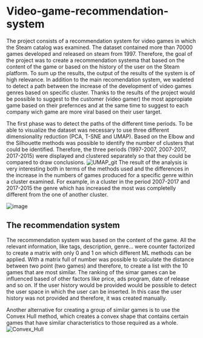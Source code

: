 # Video-game-recommendation-system
The project consists of a recommendation system for video games in which the Steam catalog was examined. The dataset contained more than 70000 games developed and released on steam from 1997. Therefore, the goal of the project was to create a recommendation systema that based on the content of the game or based on the history of the user on the Steam platform. To sum up the results, the output of the results of the system is of high relevance. In addition to the main recomendation system, we wadeted to detect a path between the increase of the development of video games genres based on specific cluster. Thanks to the results of the project would be possible to suggest to the customer (video gamer) the most appropiate game based on their prefernces and at the same time to suggest to each company wich game are more viral based on their user target.

The first phase was to detect the paths of the different time periods. To be able to visualize the dataset was necessary to use three different dimensionality reduction (PCA, T-SNE and UMAP). Based on the Elbow and the Silhouette methods was possible to identify the number of clusters that could be identified. Therefore, the three periods (1997-2007, 2007-2017, 2017-2015) were displayed and clustered separately so that they could be compared to draw conclusions. ![UMAP_git](https://github.com/Edoardo24/Video-game-recommendation-system/assets/46709461/ccbeae38-8b2f-42a7-8d93-24b9c68f02d1) The result of the analysis is very interesting both in terms of the methods used and the differences in the increase in the numbers of games produced for a specific genre within a cluster examined. For example, in a cluster in the period 2007-2017 and 2017-2015 the genre which has increased the most was completelly different from the one of another cluster.

![image](https://github.com/Edoardo24/Video-game-recommendation-system/assets/46709461/f77c52ed-81e8-4f71-bb3a-9f4079440c8c)


## The recommendation system
The recommendation system was based on the content of the game. All the relevant information, like tags, description, genre... were counter factorized to create a matrix with only 0 and 1 on which different ML methods can be applied. With a matrix full of number was possible to calculate the distance between two point (two games) and therefore, to create a list with the 10 games that are most similar. The ranking of the simar games can be influenced based of other factors like price, ads program, date of release and so on. 
If the user history would be provided would be possible to detect the user space in which the user can be inserted. In this case the user history was not provided and therefore, it was created manually. 

Another alternative for creating a group of similar games is to use the Convex Hull method, which creates a convex shape that contains certain games that have similar characteristics to those required as a whole.![Convex_Hull](https://github.com/Edoardo24/Video-game-recommendation-system/assets/46709461/95a84612-91b8-4aa4-9fb3-3525034cb254)
